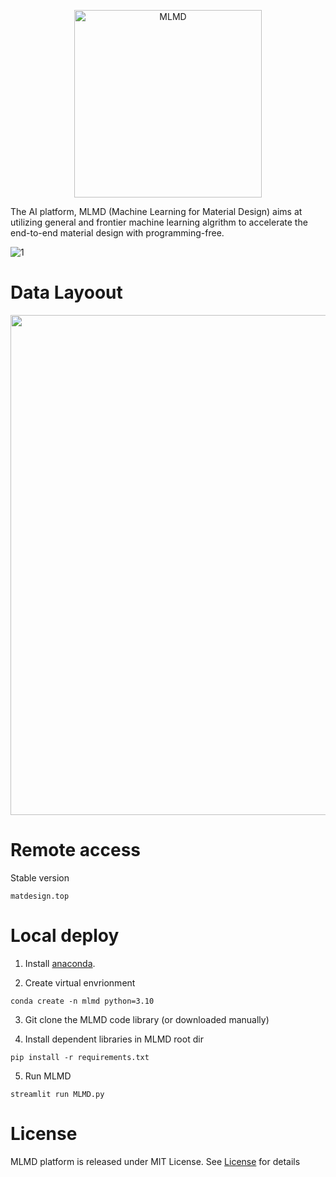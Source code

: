 <p align="center">
  <img src="https://user-images.githubusercontent.com/61132191/231174459-96d33cdf-9f6f-4296-ba9f-31d11056ef12.jpg?raw=true" width="300px"  alt="MLMD"/>
</div>
</p>

The AI platform, MLMD (Machine Learning for Material Design) aims at utilizing general and frontier machine learning algrithm to accelerate the end-to-end material design with programming-free.

![1](https://github.com/Jiaxuan-Ma/MLMD/assets/61132191/98992016-e211-442a-aaec-2efc9ac8dc0f)


# Data Layoout


<img src="https://github.com/Jiaxuan-Ma/MLMD/assets/61132191/fa138ee2-b1a6-494d-a5de-741d1a54af14" width="800px">


# Remote access

Stable version
```
matdesign.top
```
# Local deploy

1. Install [anaconda](https://www.anaconda.com/).
  
2. Create virtual envrionment
```
conda create -n mlmd python=3.10
```

3. Git clone the MLMD code library (or downloaded manually)

4. Install dependent libraries in MLMD root dir
 
```
pip install -r requirements.txt
```
5. Run MLMD 
```
streamlit run MLMD.py
```

# License
MLMD platform is released under MIT License. See [License](https://github.com/Jiaxuan-Ma/Machine-Learning-for-Material-Design/blob/main/LICENSE) for details
